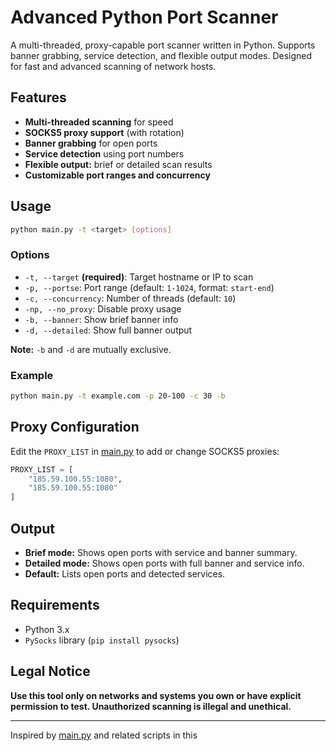 # Advanced Python Port Scanner

A multi-threaded, proxy-capable port scanner written in Python. Supports banner grabbing, service detection, and flexible output modes. Designed for fast and advanced scanning of network hosts.

## Features

- **Multi-threaded scanning** for speed
- **SOCKS5 proxy support** (with rotation)
- **Banner grabbing** for open ports
- **Service detection** using port numbers
- **Flexible output:** brief or detailed scan results
- **Customizable port ranges and concurrency**

## Usage

```sh
python main.py -t <target> [options]
```

### Options

- `-t, --target` **(required)**: Target hostname or IP to scan
- `-p, --portse`: Port range (default: `1-1024`, format: `start-end`)
- `-c, --concurrency`: Number of threads (default: `10`)
- `-np, --no_proxy`: Disable proxy usage
- `-b, --banner`: Show brief banner info
- `-d, --detailed`: Show full banner output

**Note:** `-b` and `-d` are mutually exclusive.

### Example

```sh
python main.py -t example.com -p 20-100 -c 30 -b
```

## Proxy Configuration

Edit the `PROXY_LIST` in [main.py](main.py) to add or change SOCKS5 proxies:

```python
PROXY_LIST = [
    "185.59.100.55:1080",
    "185.59.100.55:1080"
]
```

## Output

- **Brief mode:** Shows open ports with service and banner summary.
- **Detailed mode:** Shows open ports with full banner and service info.
- **Default:** Lists open ports and detected services.

## Requirements

- Python 3.x
- `PySocks` library (`pip install pysocks`)

## Legal Notice

**Use this tool only on networks and systems you own or have explicit permission to test. Unauthorized scanning is illegal and unethical.**

---

Inspired by [main.py](main.py) and related scripts in this